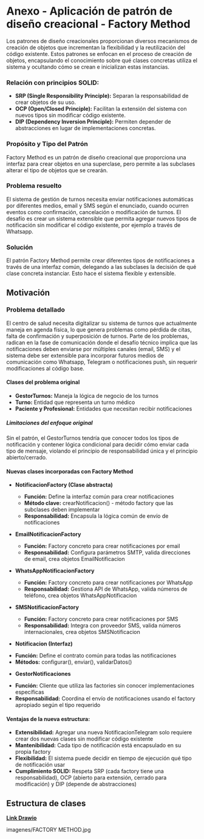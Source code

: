 # Anexo - Aplicación de patrón de diseño creacional - Factory Method

Los patrones de diseño creacionales proporcionan diversos mecanismos de creación de objetos que incrementan la flexibilidad y la reutilización del código existente. Estos patrones se enfocan en el proceso de creación de objetos, encapsulando el conocimiento sobre qué clases concretas utiliza el sistema y ocultando cómo se crean e inicializan estas instancias.

### Relación con principios SOLID:

+ **SRP (Single Responsibility Principle):** Separan la responsabilidad de crear objetos de su uso.
+ **OCP (Open/Closed Principle):** Facilitan la extensión del sistema con nuevos tipos sin modificar código existente.
+ **DIP (Dependency Inversion Principle):** Permiten depender de abstracciones en lugar de implementaciones concretas.

### Propósito y Tipo del Patrón

Factory Method es un patrón de diseño creacional que proporciona una interfaz para crear objetos en una superclase, pero permite a las subclases alterar el tipo de objetos que se crearán.

### Problema resuelto

El sistema de gestión de turnos necesita enviar notificaciones automáticas por diferentes medios, email y SMS según el enunciado, cuando ocurren eventos como confirmación, cancelación o modificación de turnos. El desafío es crear un sistema extensible que permita agregar nuevos tipos de notificación sin modificar el código existente, por ejemplo a través de Whatsapp.

### Solución

El patrón Factory Method permite crear diferentes tipos de notificaciones a través de una interfaz común, delegando a las subclases la decisión de qué clase concreta instanciar. Esto hace el sistema flexible y extensible.

## Motivación

### Problema detallado
El centro de salud necesita digitalizar su sistema de turnos que actualmente maneja en agenda física, lo que genera problemas como pérdida de citas, falta de confirmación y superposición de turnos. Parte de los problemas, radican en la fase de comunicación donde el desafío técnico implica que las notificaciones deben enviarse por múltiples canales (email, SMS) y el sistema debe ser extensible para incorporar futuros medios de comunicación como Whatsapp, Telegram o notificaciones push, sin requerir modificaciones al código base.

#### Clases del problema original

+ **GestorTurnos:** Maneja la lógica de negocio de los turnos
+ **Turno:** Entidad que representa un turno médico
+ **Paciente y Profesional:** Entidades que necesitan recibir notificaciones

##### Limitaciones del enfoque original
Sin el patrón, el GestorTurnos tendría que conocer todos los tipos de notificación y contener lógica condicional para decidir cómo enviar cada tipo de mensaje, violando el principio de responsabilidad única y el principio abierto/cerrado.

#### Nuevas clases incorporadas con Factory Method

+ **NotificacionFactory (Clase abstracta)**
  - **Función:** Define la interfaz común para crear notificaciones
  - **Método clave:** crearNotificacion() - método factory que las subclases deben implementar
  - **Responsabilidad:** Encapsula la lógica común de envío de notificaciones

+ **EmailNotificacionFactory**
  - **Función:** Factory concreto para crear notificaciones por email
  - **Responsabilidad:** Configura parámetros SMTP, valida direcciones de email, crea objetos EmailNotificacion

+ **WhatsAppNotificacionFactory**
  - **Función:** Factory concreto para crear notificaciones por WhatsApp
  - **Responsabilidad:** Gestiona API de WhatsApp, valida números de teléfono, crea objetos WhatsAppNotificacion

+ **SMSNotificacionFactory**
  - **Función:** Factory concreto para crear notificaciones por SMS
  - **Responsabilidad:** Integra con proveedor SMS, valida números internacionales, crea objetos SMSNotificacion

+ **Notificacion (Interfaz)**
 - **Función:** Define el contrato común para todas las notificaciones
 - **Métodos:** configurar(), enviar(), validarDatos()

+ **GestorNotificaciones**
 - **Función:** Cliente que utiliza las factories sin conocer implementaciones específicas
 - **Responsabilidad:** Coordina el envío de notificaciones usando el factory apropiado según el tipo requerido

#### Ventajas de la nueva estructura:

+ **Extensibilidad:** Agregar una nueva NotificacionTelegram solo requiere crear dos nuevas clases sin modificar código existente
+ **Mantenibilidad:** Cada tipo de notificación está encapsulado en su propia factory
+ **Flexibilidad:** El sistema puede decidir en tiempo de ejecución qué tipo de notificación usar
+ **Cumplimiento SOLID:** Respeta SRP (cada factory tiene una responsabilidad), OCP (abierto para extensión, cerrado para modificación) y DIP (depende de abstracciones)

## Estructura de clases

[**Link Drawio**](https://drive.google.com/file/d/1InAVUOTy_29eWaspga-19KCF4QuCle4T/view?usp=sharing)

imagenes/FACTORY METHOD.jpg


